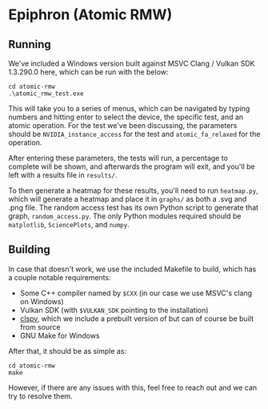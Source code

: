 # Epiphron (Atomic RMW)

## Running

We've included a Windows version built against MSVC Clang / Vulkan SDK 1.3.290.0 here, which can be run with the below:

```
cd atomic-rmw
.\atomic_rmw_test.exe
``` 

This will take you to a series of menus, which can be navigated by typing numbers and hitting enter to select the device, the specific test, and an atomic operation. For the test we've been discussing, the parameters should be `NVIDIA_instance_access` for the test and `atomic_fa_relaxed` for the operation. 

After entering these parameters, the tests will run, a percentage to complete will be shown, and afterwards the program will exit, and you'll be left with a results file in `results/`.

To then generate a heatmap for these results, you'll need to run `heatmap.py`, which will generate a heatmap and place it in `graphs/` as both a .svg and .png file. The random access test has its own Python script to generate that graph, `random_access.py`. The only Python modules required should be `matplotlib`, `SciencePlots`, and `numpy`.

## Building

In case that doesn't work, we use the included Makefile to build, which has a couple notable requirements:

- Some C++ compiler named by `$CXX` (in our case we use MSVC's clang on Windows)
- Vulkan SDK (with `$VULKAN_SDK` pointing to the installation)
- [clspv](https://github.com/google/clspv), which we include a prebuilt version of but can of course be built from source
- GNU Make for Windows

After that, it should be as simple as:

```
cd atomic-rmw
make
```

However, if there are any issues with this, feel free to reach out and we can try to resolve them.
